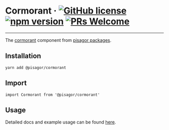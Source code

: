 # Cormorant &middot; [![GitHub license](https://img.shields.io/badge/license-MIT-blue.svg)](https://github.com/facebook/react/blob/master/LICENSE) [![npm version](https://img.shields.io/npm/v/react.svg?style=flat)](https://www.npmjs.com/package/react) [![PRs Welcome](https://img.shields.io/badge/PRs-welcome-brightgreen.svg)](https://reactjs.org/docs/how-to-contribute.html#your-first-pull-request)

---



The [cormorant](https://pisagor.com/components/cormorant) component from [pisagor packages](https://pisagor.com).

## Installation

    yarn add @pisagor/cormorant

## Import
  
    import Cormorant from '@pisagor/cormorant'
  

## Usage

Detailed docs and example usage can be found [here](https://pisagor.com/components/cormorant).
